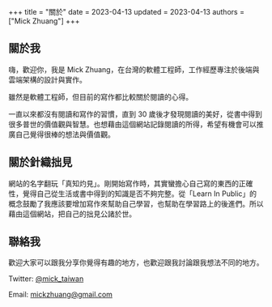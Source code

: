 +++
title = "關於"
date = 2023-04-13
updated = 2023-04-13
authors = ["Mick Zhuang"]
+++

## 關於我

嗨，歡迎你，我是 Mick Zhuang，在台灣的軟體工程師，工作經歷專注於後端與雲端架構的設計與實作。

雖然是軟體工程師，但目前的寫作都比較關於閱讀的心得。

一直以來都沒有閱讀和寫作的習慣，直到 30 歲後才發現閱讀的美好，從書中得到很多普世的價值觀與智慧。也想藉由這個網站記錄閱讀的所得，希望有機會可以推廣自己覺得很棒的想法與價值觀。

## 關於針織拙見

網站的名字翻玩「真知灼見」。剛開始寫作時，其實蠻擔心自己寫的東西的正確性，覺得自己從生活或書中得到的知識是否不夠完整。從「Learn In Public」的概念鼓勵了我應該要增加寫作來幫助自己學習，也幫助在學習路上的後進們。所以藉由這個網站，把自己的拙見公諸於世。

## 聯絡我

歡迎大家可以跟我分享你覺得有趣的地方，也歡迎跟我討論跟我想法不同的地方。

Twitter: [@mick_taiwan](https://twitter.com/mick_taiwan)

Email: mickzhuang@gmail.com